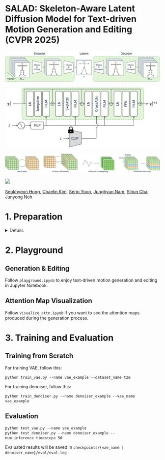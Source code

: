 # SALAD: Skeleton-Aware Latent Diffusion Model for Text-driven Motion Generation and Editing (CVPR 2025)

<p align="center">
    <img src="assets/vae.png"/>
    <br>
    <br>
    <img src="assets/denoiser.png" alt="teaser_image" width="500"/>
    <br>
    <br>
    <img src="assets/editing.png"/>
</p>

<!-- <a href=""><img src="https://img.shields.io/badge/arXiv-Paper-<COLOR>.svg" height=22.5></a> -->
<a href="https://seokhyeonhong.github.io/projects/salad/"><img src="https://img.shields.io/static/v1?label=Project&message=Page&color=red" height=22.5></a>

[Seokhyeon Hong](https://seokhyeonhong.github.io/),
[Chaelin Kim](https://www.linkedin.com/in/chaelin-kim-a942ba218/),
[Serin Yoon](https://serin-yoon.github.io),
[Junghyun Nam](https://vml.kaist.ac.kr/main/people/person/176),
[Sihun Cha](https://https://chacorp.github.io/sihuncha/),
[Junyong Noh](https://vml.kaist.ac.kr/main/people/person/1)

# 1. Preparation
<details>

# Environment
```
conda create -n salad python=3.9 -y
conda activate salad
pip install torch==1.13.1+cu117 --extra-index-url https://download.pytorch.org/whl/cu117
pip install -r requirements.txt
```
We tested our code on ```Python 3.9.19``` and ``PyTorch 1.13.1+cu117``.

Please note that ```requirements.txt``` does not include PyTorch, as its installation depends on your specific hardware and system configuration. To install PyTorch, follow the official installation instructions tailored to your environment, which can be found [here](https://pytorch.org/get-started/previous-versions/).

# Dataset
We used the HumanML3D and KIT-ML datasets, which can be obtained from the following link: [HumanML3D](https://github.com/EricGuo5513/HumanML3D).

After downloading the datasets, please either copy or link them in the following structure:
```
salad
└─ dataset
    └─ humanml3d
    └─ kit-ml
```

# Evaluation & Pre-trained Weights
We provide pre-trained weights for both the HumanML3D and KIT-ML datasets.
To download them, run the following commands:
```
bash prepare/download_t2m.sh
bash prepare/download_kit.sh
```
These scripts will download the pre-trained weights for the SALAD model and evaluation models trained on each dataset.

Additionally, for evaluation, you will need to download the glove as well:
```
bash prepare/download_glove.sh
```

</details>

# 2. Playground
## Generation & Editing
Follow ```playground.ipynb``` to enjoy text-driven motion generation and editing in Jupyter Notebook.

## Attention Map Visualization
Follow ```visualize_attn.ipynb``` if you want to see the attention maps produced during the generation process.

# 3. Training and Evaluation
## Training from Scratch
For training VAE, follow this:
```
python train_vae.py --name vae_example --dataset_name t2m
```

For training denoiser, follow this:
```
python train_denoiser.py --name denoiser_example --vae_name vae_example
```

## Evaluation
```
python test_vae.py --name vae_example
python test_denoiser.py --name denoiser_example --num_inference_timesteps 50
```
Evaluated results will be saved in ```checkpoints/{vae_name | denoiser_name}/eval/eval.log```